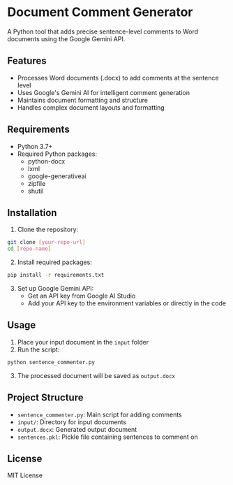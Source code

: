 # Document Comment Generator

A Python tool that adds precise sentence-level comments to Word documents using the Google Gemini API.

## Features

- Processes Word documents (.docx) to add comments at the sentence level
- Uses Google's Gemini AI for intelligent comment generation
- Maintains document formatting and structure
- Handles complex document layouts and formatting

## Requirements

- Python 3.7+
- Required Python packages:
  - python-docx
  - lxml
  - google-generativeai
  - zipfile
  - shutil

## Installation

1. Clone the repository:
```bash
git clone [your-repo-url]
cd [repo-name]
```

2. Install required packages:
```bash
pip install -r requirements.txt
```

3. Set up Google Gemini API:
   - Get an API key from Google AI Studio
   - Add your API key to the environment variables or directly in the code

## Usage

1. Place your input document in the `input` folder
2. Run the script:
```bash
python sentence_commenter.py
```

3. The processed document will be saved as `output.docx`

## Project Structure

- `sentence_commenter.py`: Main script for adding comments
- `input/`: Directory for input documents
- `output.docx`: Generated output document
- `sentences.pkl`: Pickle file containing sentences to comment on

## License

MIT License 